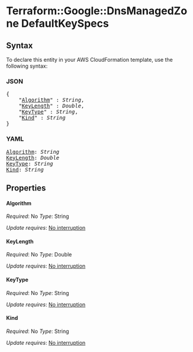 # Terraform::Google::DnsManagedZone DefaultKeySpecs

## Syntax

To declare this entity in your AWS CloudFormation template, use the following syntax:

### JSON

<pre>
{
    "<a href="#algorithm" title="Algorithm">Algorithm</a>" : <i>String</i>,
    "<a href="#keylength" title="KeyLength">KeyLength</a>" : <i>Double</i>,
    "<a href="#keytype" title="KeyType">KeyType</a>" : <i>String</i>,
    "<a href="#kind" title="Kind">Kind</a>" : <i>String</i>
}
</pre>

### YAML

<pre>
<a href="#algorithm" title="Algorithm">Algorithm</a>: <i>String</i>
<a href="#keylength" title="KeyLength">KeyLength</a>: <i>Double</i>
<a href="#keytype" title="KeyType">KeyType</a>: <i>String</i>
<a href="#kind" title="Kind">Kind</a>: <i>String</i>
</pre>

## Properties

#### Algorithm

_Required_: No
_Type_: String

_Update requires_: [No interruption](https://docs.aws.amazon.com/AWSCloudFormation/latest/UserGuide/using-cfn-updating-stacks-update-behaviors.html#update-no-interrupt)

#### KeyLength

_Required_: No
_Type_: Double

_Update requires_: [No interruption](https://docs.aws.amazon.com/AWSCloudFormation/latest/UserGuide/using-cfn-updating-stacks-update-behaviors.html#update-no-interrupt)

#### KeyType

_Required_: No
_Type_: String

_Update requires_: [No interruption](https://docs.aws.amazon.com/AWSCloudFormation/latest/UserGuide/using-cfn-updating-stacks-update-behaviors.html#update-no-interrupt)

#### Kind

_Required_: No
_Type_: String

_Update requires_: [No interruption](https://docs.aws.amazon.com/AWSCloudFormation/latest/UserGuide/using-cfn-updating-stacks-update-behaviors.html#update-no-interrupt)

